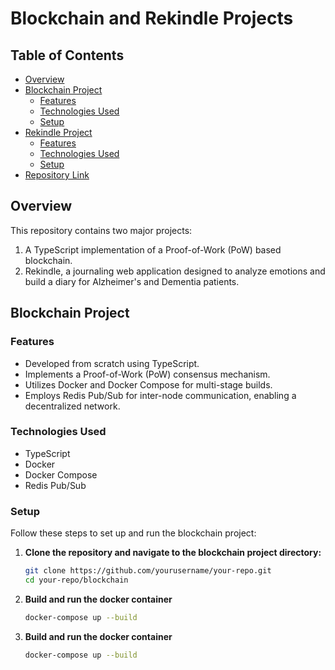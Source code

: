 # Blockchain and Rekindle Projects

## Table of Contents
- [Overview](#overview)
- [Blockchain Project](#blockchain-project)
  - [Features](#features)
  - [Technologies Used](#technologies-used)
  - [Setup](#setup)
- [Rekindle Project](#rekindle-project)
  - [Features](#features-1)
  - [Technologies Used](#technologies-used-1)
  - [Setup](#setup-1)
- [Repository Link](#repository-link)

## Overview
This repository contains two major projects: 
1. A TypeScript implementation of a Proof-of-Work (PoW) based blockchain.
2. Rekindle, a journaling web application designed to analyze emotions and build a diary for Alzheimer's and Dementia patients.

## Blockchain Project

### Features
- Developed from scratch using TypeScript.
- Implements a Proof-of-Work (PoW) consensus mechanism.
- Utilizes Docker and Docker Compose for multi-stage builds.
- Employs Redis Pub/Sub for inter-node communication, enabling a decentralized network.

### Technologies Used
- TypeScript
- Docker
- Docker Compose
- Redis Pub/Sub

### Setup
Follow these steps to set up and run the blockchain project:

1. **Clone the repository and navigate to the blockchain project directory:**
   ```bash
   git clone https://github.com/yourusername/your-repo.git
   cd your-repo/blockchain
   
2. **Build and run the docker container**
   ```bash
   docker-compose up --build
3. **Build and run the docker container**
   ```bash
   docker-compose up --build   

   
